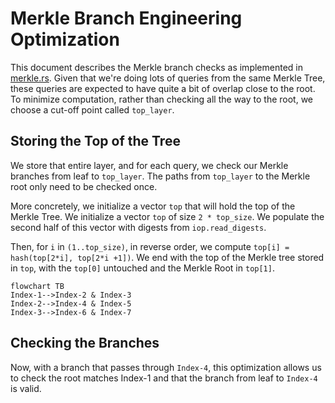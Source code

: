 # Merkle Branch Engineering Optimization

This document describes the Merkle branch checks as implemented in [merkle.rs](https://github.com/risc0/risc0/blob/a34f51e621e03a3975bfa0cf311f45e040b79300/risc0/zkvm/sdk/rust/verify/src/zkp/merkle.rs#L80). Given that we're doing lots of queries from the same Merkle Tree, these queries are expected to have quite a bit of overlap close to the root. To minimize computation, rather than checking all the way to the root, we choose a cut-off point called `top_layer`.

## Storing the Top of the Tree
We store that entire layer, and for each query, we check our Merkle branches from leaf to `top_layer`. The paths from `top_layer` to the Merkle root only need to be checked once.

More concretely, we initialize a vector `top` that will hold the top of the Merkle Tree. We initialize a vector `top` of size `2 * top_size`. We populate the second half of this vector with digests from `iop.read_digests`.

Then, for `i` in `(1..top_size)`, in reverse order, we compute `top[i] = hash(top[2*i], top[2*i +1])`. We end with the top of the Merkle tree stored in `top`, with the `top[0]` untouched and the Merkle Root in `top[1]`.

```mermaid
flowchart TB
Index-1-->Index-2 & Index-3
Index-2-->Index-4 & Index-5
Index-3-->Index-6 & Index-7
```
## Checking the Branches
Now, with a branch that passes through `Index-4`, this optimization allows us to check the root matches Index-1 and that the branch from leaf to `Index-4` is valid.
